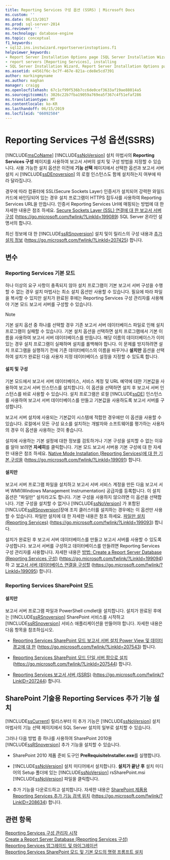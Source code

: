 ```yaml
---
title: Reporting Services 구성 옵션 (SSRS) | Microsoft Docs
ms.custom: ''
ms.date: 06/13/2017
ms.prod: sql-server-2014
ms.reviewer: ''
ms.technology: database-engine
ms.topic: conceptual
f1_keywords:
- sql12.ins.instwizard.reportserverinstoptions.f1
helpviewer_keywords:
- Report Server Installation Options page [SQL Server Installation Wizard]
- report servers [Reporting Services], installing
- SQL Server Installation Wizard, Report Server Installation Options page
ms.assetid: e4561f6c-bc7f-467e-821a-cde8e5cd7391
author: markingmyname
ms.author: maghan
manager: craigg
ms.openlocfilehash: 67c1cf99f536b7cc6de0cef3633af19ae88014a5
ms.sourcegitcommit: 3026c22b7fba19059a769ea5f367c4f51efaf286
ms.translationtype: MT
ms.contentlocale: ko-KR
ms.lasthandoff: 06/15/2019
ms.locfileid: "66092584"
---
```

# <a name="reporting-services-configuration-options-ssrs"></a>Reporting Services 구성 옵션(SSRS)
  [!INCLUDE[msCoName](../../includes/msconame-md.md)] [!INCLUDE[ssNoVersion](../../includes/ssnoversion-md.md)] 설치 마법사의 **Reporting Services 구성** 페이지를 사용하여 보고서 서버의 설치 및 구성 방법을 지정할 수 있습니다. 사용 가능한 설치 옵션은 이전에 **기능 선택** 페이지에서 선택한 옵션과 보고서 서버 설치 시 [!INCLUDE[ssDEnoversion](../../includes/ssdenoversion-md.md)] 의 로컬 인스턴스도 함께 설치하는지 여부에 따라 달라집니다.  
  
 경우에 따라 컴퓨터에 SSL(Secure Sockets Layer) 인증서가 설치되어 강력한 와일드카드에 바인딩되어 있는 경우 설치 프로그램이 HTTPS 접두사를 사용하여 Reporting Services URL을 만듭니다. 인증서 Reporting Services Url에 매핑되는 방법에 대 한 자세한 내용은 참조 하세요. [Secure Sockets Layer (SSL) 연결에 대 한 보고서 서버 구성](https://go.microsoft.com/fwlink/?LinkId=199089) (https://go.microsoft.com/fwlink/?LinkId=199089) SQL Server 온라인 설명서의 합니다.  
  
 최신 정보에 대 한 [!INCLUDE[ssRSnoversion](../../includes/ssrsnoversion-md.md)] 설치 및이 릴리스의 구성 내용과 [추가 설치 정보](https://go.microsoft.com/fwlink/?LinkId=207425) (https://go.microsoft.com/fwlink/?LinkId=207425) 합니다.  
  
## <a name="options"></a>변수  
  
### <a name="reporting-services-native-mode"></a>Reporting Services 기본 모드  
 하나 이상의 요구 사항이 충족되지 않아 설치 프로그램이 기본 보고서 서버 구성을 수행할 수 없는 경우 설치 마법사는 최소 설치 옵션만 사용할 수 있습니다. 필요에 따라 파일을 복사할 수 있지만 설치가 완료된 후에는 Reporting Services 구성 관리자를 사용해야 기본 모드 보고서 서버를 구성할 수 있습니다.  
  
> [!NOTE]  
>  기본 설치 옵션 중 하나를 선택할 경우 기존 보고서 서버 데이터베이스 파일로 인해 설치 프로그램이 실패할 수 있습니다. 기본 설치 옵션을 선택하면 설치 프로그램에서 기본 이름을 사용하여 보고서 서버 데이터베이스를 만듭니다. 해당 이름의 데이터베이스가 이미 있는 경우 설치 프로그램이 실패하며 설치를 롤백해야 합니다. 이 문제를 방지하려면 설치 프로그램을 실행하기 전에 기존 데이터베이스의 이름을 바꾸거나 **설치만** 옵션을 선택하여 설치가 완료된 다음 사용자 지정 데이터베이스 설정을 지정할 수 있도록 합니다.  
  
#### <a name="install-and-configure"></a>설치 및 구성  
 기본 모드에서 보고서 서버 데이터베이스, 서비스 계정 및 URL 예약에 대한 기본값을 사용하여 보고서 서버 인스턴스를 설치합니다. 이 옵션을 선택하면 설치 후 보고서 서버 인스턴스를 바로 사용할 수 있습니다. 설치 프로그램은 로컬 [!INCLUDE[ssDE](../../includes/ssde-md.md)] 인스턴스를 사용하여 보고서 서버 데이터베이스를 만들고 기본값을 사용하도록 보고서 서버를 구성합니다.  
  
 보고서 서버 설치에 사용되는 기본값이 시스템에 적합한 경우에만 이 옵션을 사용할 수 있습니다. 로컬에서 모든 구성 요소를 설치하는 개발자와 소프트웨어를 평가하는 사용자의 경우 이 옵션을 사용하는 것이 좋습니다.  
  
 설치에 사용하는 기본 설정에 대한 정보를 검토하거나 기본 구성을 설치할 수 없는 이유를 알아 보려면 **자세히**를 클릭합니다. 기본 모드 보고서 서버용 기본 구성에 대 한 자세한 내용은 참조 하세요. [Native Mode Installation (Reporting Services)에 대 한 기본 구성을](https://go.microsoft.com/fwlink/?LinkId=199091) (https://go.microsoft.com/fwlink/?LinkId=199091) 합니다.  
  
#### <a name="install-only"></a>설치만  
 보고서 서버 프로그램 파일을 설치하고 보고서 서버 서비스 계정을 만든 다음 보고서 서버 WMI(Windows Management Instrumentation) 공급자를 등록합니다. 이 설치 옵션은 "파일만" 설치라고도 합니다. 기본 구성을 사용하지 않으려면 이 옵션을 선택합니다. 기본 구성을 설치할 수 없거나 [!INCLUDE[ssNoVersion](../../includes/ssnoversion-md.md)] 가 포함된 [!INCLUDE[ssRSnoversion](../../includes/ssrsnoversion-md.md)]장애 조치 클러스터를 설치하는 경우에는 이 옵션만 사용할 수 있습니다. 파일만 설치에 대 한 자세한 내용은 참조 하세요. [파일만 설치 (Reporting Services)](https://go.microsoft.com/fwlink/?LinkId=199093) (https://go.microsoft.com/fwlink/?LinkId=199093) 합니다.  
  
 설치가 완료된 후 보고서 서버 데이터베이스를 만들고 보고서 서버를 사용할 수 있도록 구성합니다. 보고서 서버를 구성하고 데이터베이스를 만들려면 Reporting Services 구성 관리자를 사용합니다. 자세한 내용은 [방법: Create a Report Server Database (Reporting Services 구성)](https://go.microsoft.com/fwlink/?LinkId=199094) (https://go.microsoft.com/fwlink/?LinkId=199094) 하 고 [보고서 서버 데이터베이스 연결을 구성할](https://go.microsoft.com/fwlink/?LinkId=199095) (https://go.microsoft.com/fwlink/?LinkId=199095) 합니다.  
  
### <a name="reporting-services-sharepoint-mode"></a>Reporting Services SharePoint 모드  
  
#### <a name="install-only"></a>설치만  
 보고서 서버 프로그램 파일과 PowerShell cmdlet을 설치합니다. 설치가 완료된 후에는 [!INCLUDE[ssRSnoversion](../../includes/ssrsnoversion-md.md)] SharePoint 서비스를 시작하고 [!INCLUDE[ssRSnoversion](../../includes/ssrsnoversion-md.md)] 서비스 애플리케이션을 만들어야 합니다. 자세한 내용은 다음 항목을 참조하십시오.  
  
-   [Reporting Services SharePoint 모드 보고서 서버 설치 Power View 및 데이터 경고에 대 한](https://go.microsoft.com/fwlink/?LinkId=207543) (https://go.microsoft.com/fwlink/?LinkId=207543) 합니다.  
  
-   [Reporting Services SharePoint 모드 단일 서버 팜으로 설치](https://go.microsoft.com/fwlink/?LinkId=207544) (https://go.microsoft.com/fwlink/?LinkId=207544) 합니다.  
  
-   [Reporting Services 보고서 서버 (SSRS)](https://go.microsoft.com/fwlink/?LinkID=207244) (https://go.microsoft.com/fwlink/?LinkID=207244) 합니다.  
  
## <a name="installing-the-reporting-services-add-in-for-sharepoint-technologies"></a>SharePoint 기술용 Reporting Services 추가 기능 설치  
 [!INCLUDE[ssCurrent](../../includes/sscurrent-md.md)] 릴리스부터 이 추가 기능은 [!INCLUDE[ssNoVersion](../../includes/ssnoversion-md.md)] 설치 마법사의 기능 선택 페이지에서 SQL Server 설치의 일부로 설치할 수 있습니다.  
  
 그러나 다음 방법 중 하나를 사용하여 SharePoint 2010용 [!INCLUDE[ssRSnoversion](../../includes/ssrsnoversion-md.md)] 추가 기능을 설치할 수 있습니다.  
  
-   SharePoint 2010 제품 준비 도구인 **PreRequisiteInstaller.exe**를 실행합니다.  
  
-   [!INCLUDE[ssNoVersion](../../includes/ssnoversion-md.md)] 설치 미디어에서 설치합니다. **설치가 끝난 후** 설치 미디어의 Setup 폴더에 있는 [!INCLUDE[ssNoVersion](../../includes/ssnoversion-md.md)] rsSharePoint.msi [!INCLUDE[ssNoVersion](../../includes/ssnoversion-md.md)] 파일을 클릭합니다.  
  
-   추가 기능을 다운로드하고 설치합니다. 자세한 내용은 [SharePoint 제품용 Reporting Services 추가 기능 검색 위치](https://go.microsoft.com/fwlink/?LinkID=208634) (https://go.microsoft.com/fwlink/?LinkID=208634) 합니다.  
  
## <a name="see-also"></a>관련 항목  
 [Reporting Services 구성 관리자 시작](https://go.microsoft.com/fwlink/?LinkId=199096)   
 [Create a Report Server Database (Reporting Services 구성)](https://go.microsoft.com/fwlink/?LinkId=199094)   
 [Reporting Services 업그레이드 및 마이그레이션](https://go.microsoft.com/fwlink/?LinkID=245628)   
 [Reporting Services SharePoint 모드 및 기본 모드의 명령 프롬프트 설치](https://go.microsoft.com/fwlink/?LinkId=217620)  
  
  
